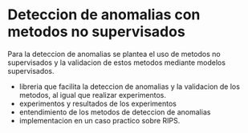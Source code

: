 # Deteccion de anomalias con metodos no supervisados

Para la deteccion de anomalias se plantea el uso de metodos no supervisados y la validacion de estos metodos mediante modelos supervisados.

- libreria que facilita la deteccion de anomalias y la validacion de los metodos, al igual que realizar experimentos.
- experimentos y resultados de los experimentos
- entendimiento de los metodos de deteccion de anomalias
- implementacion en un caso practico sobre RIPS.

